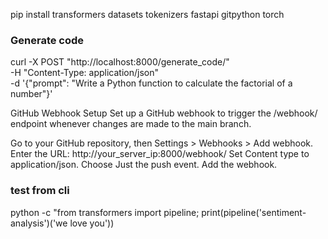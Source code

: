 pip install transformers datasets tokenizers fastapi gitpython torch


### Generate code 
curl -X POST "http://localhost:8000/generate_code/" \
     -H "Content-Type: application/json" \
     -d '{"prompt": "Write a Python function to calculate the factorial of a number"}'


GitHub Webhook Setup
Set up a GitHub webhook to trigger the /webhook/ endpoint whenever changes are made to the main branch.

Go to your GitHub repository, then Settings > Webhooks > Add webhook.
Enter the URL: http://your_server_ip:8000/webhook/
Set Content type to application/json.
Choose Just the push event.
Add the webhook.

### test from cli
python -c "from transformers import pipeline; print(pipeline('sentiment-analysis')('we love you'))